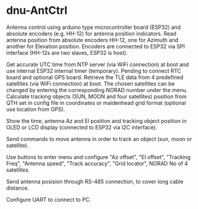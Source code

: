 # dnu-AntCtrl
Antenna control using arduino type microcontroller board (ESP32) and absolute encoders (e.g. HH-12) for antenna position indicators.
Read antenna position from absolute encoders HH-12, one for Azimuth and another for Elevation position. Encoders are connected to ESP32 via SPI interface (HH-12s are two slaves, ESP32 is host).

Get accurate UTC time from NTP server (via WiFi connection) at boot and use internal ESP32 internal timer (temporary). Pending to connect RTC board and optional GPS board.
Retrieve the TLE data from 4 predefined satellites (via WiFi connection) at boot. The chosen satellites can be changed by entering the corresponding NORAD number under the menu. 
Calculate tracking objects (SUN, MOON and four satellites) position from QTH set in config file in coordinates or maidenhead grid format (optional use location from GPS).

Show the time, antenna Az and El position and tracking object position in OLED or LCD display (connected to ESP32 via I2C interface).

Send commands to move antenna in order to track an object (sun, moon or satellite).

Use buttons to enter menu and configure "Az offset", "El offset", "Tracking Freq", "Antenna speed", "Track accuracy", "Grid locator", NORAD No of 4 satellites.

Send antenna posision through RS-485 connection, to cover long cable distance.

Configure UART to connect to PC.

